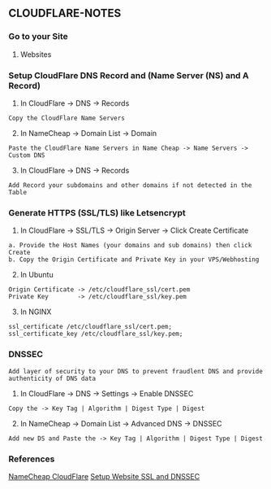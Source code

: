 ## CLOUDFLARE-NOTES
### Go to your Site
1. Websites
### Setup CloudFlare DNS Record and (Name Server (NS) and A Record)
1. In CloudFlare -> DNS -> Records
```
Copy the CloudFlare Name Servers 
```
2. In NameCheap -> Domain List -> Domain
```
Paste the CloudFlare Name Servers in Name Cheap -> Name Servers -> Custom DNS
```
3. In CloudFlare -> DNS -> Records
```
Add Record your subdomains and other domains if not detected in the Table
```
### Generate HTTPS (SSL/TLS) like Letsencrypt
1. In CloudFlare -> SSL/TLS -> Origin Server -> Click Create Certificate
```
a. Provide the Host Names (your domains and sub domains) then click Create
b. Copy the Origin Certificate and Private Key in your VPS/Webhosting
```
2. In Ubuntu
```
Origin Certificate -> /etc/cloudflare_ssl/cert.pem
Private Key        -> /etc/cloudflare_ssl/key.pem    
```
3. In NGINX
```
ssl_certificate /etc/cloudflare_ssl/cert.pem;
ssl_certificate_key /etc/cloudflare_ssl/key.pem;
```
### DNSSEC 
```
Add layer of security to your DNS to prevent fraudlent DNS and provide authenticity of DNS data
```
1. In CloudFlare -> DNS -> Settings -> Enable DNSSEC
```
Copy the -> Key Tag | Algorithm | Digest Type | Digest
```
2. In NameCheap -> Domain List -> Advanced DNS -> DNSSEC
```
Add new DS and Paste the -> Key Tag | Algorithm | Digest Type | Digest 
```
### References
[NameCheap CloudFlare](https://www.namecheap.com/support/knowledgebase/article.aspx/9607/2210/how-to-set-up-dns-records-for-your-domain-in-cloudflare-account/)
[Setup Website SSL and DNSSEC](https://medium.com/@johnmark_76235/setup-website-ssl-and-dnssec-of-cloudflare-and-namecheap-f3ac7f6fbd6d)
